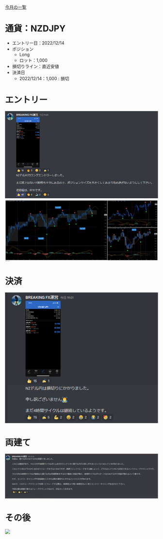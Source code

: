 [今月の一覧](../main.md)
# 通貨：NZDJPY
- エントリー日：2022/12/14
- ポジション
  - Long
  - ロット：1,000
- 損切りライン：直近安値
- 決済日
  - 2022/12/14：1,000 : 損切

# エントリー
![](2022-12-14-20-33-50.png)
![](2022-12-14-20-34-39.png)

# 決済
![](2022-12-14-20-33-28.png)

# 両建て
![](2022-12-14-20-32-53.png)

# その後
![](./af01.png)

